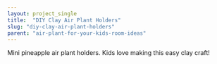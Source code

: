 ```yaml
---
layout: project_single
title:  "DIY Clay Air Plant Holders"
slug: "diy-clay-air-plant-holders"
parent: "air-plant-for-your-kids-room-ideas"
---
```

Mini pineapple air plant holders.  Kids love making this easy clay craft!